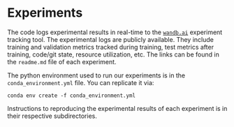 # Experiments

The code logs experimental results in real-time to the [`wandb.ai`](wandb.ai) experiment tracking tool. The experimental logs are publicly available. They include training and validation metrics tracked during training, test metrics after training, code/git state, resource utilization, etc. The links can be found in the `readme.md` file of each experiment.

The python environment used to run our experiments is in the `conda_environment.yml` file. You can replicate it via:
```
conda env create -f conda_environment.yml
```

Instructions to reproducing the experimental results of each experiment is in their respective subdirectories.